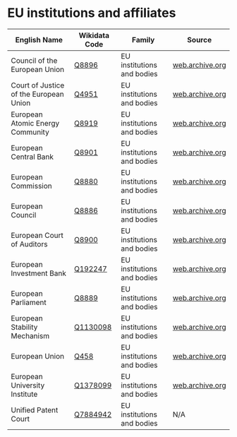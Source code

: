 # EU institutions and affiliates

<!--
  **WARNING!**
  This file is auto-generated. Do not edit it directly as your changes will be overwritten.
  Please edit the source file  instead.
-->

| English Name | Wikidata Code | Family | Source |
|---|---|---|---|
| Council of the European Union | [Q8896](https://www.wikidata.org/wiki/Q8896) | EU institutions and bodies | [web.archive.org](https://web.archive.org/web/20250903163936/https://eur-lex.europa.eu/legal-content/EN/TXT/PDF/?uri=CELEX:11992M/TXT) |
| Court of Justice of the European Union | [Q4951](https://www.wikidata.org/wiki/Q4951) | EU institutions and bodies | [web.archive.org](https://web.archive.org/web/20250903163936/https://eur-lex.europa.eu/legal-content/EN/TXT/PDF/?uri=CELEX:11992M/TXT) |
| European Atomic Energy Community | [Q8919](https://www.wikidata.org/wiki/Q8919) | EU institutions and bodies | [web.archive.org](https://web.archive.org/web/20240828070935/https://eur-lex.europa.eu/EN/legal-content/summary/treaty-on-the-european-atomic-energy-community-euratom.html) |
| European Central Bank | [Q8901](https://www.wikidata.org/wiki/Q8901) | EU institutions and bodies | [web.archive.org](https://web.archive.org/web/20250903163936/https://eur-lex.europa.eu/legal-content/EN/TXT/PDF/?uri=CELEX:11992M/TXT) |
| European Commission | [Q8880](https://www.wikidata.org/wiki/Q8880) | EU institutions and bodies | [web.archive.org](https://web.archive.org/web/20250903163936/https://eur-lex.europa.eu/legal-content/EN/TXT/PDF/?uri=CELEX:11992M/TXT) |
| European Council | [Q8886](https://www.wikidata.org/wiki/Q8886) | EU institutions and bodies | [web.archive.org](https://web.archive.org/web/20250823025229/https://publications.europa.eu/resource/cellar/688a7a98-3110-4ffe-a6b3-8972d8445325.0007.01/DOC_19) |
| European Court of Auditors | [Q8900](https://www.wikidata.org/wiki/Q8900) | EU institutions and bodies | [web.archive.org](https://web.archive.org/web/20250903163936/https://eur-lex.europa.eu/legal-content/EN/TXT/PDF/?uri=CELEX:11992M/TXT) |
| European Investment Bank | [Q192247](https://www.wikidata.org/wiki/Q192247) | EU institutions and bodies | [web.archive.org](https://web.archive.org/web/20250828040215/https://eur-lex.europa.eu/legal-content/FR/TXT/PDF/?uri=CELEX:11957E/TXT) |
| European Parliament | [Q8889](https://www.wikidata.org/wiki/Q8889) | EU institutions and bodies | [web.archive.org](https://web.archive.org/web/20250827094704/https://european-union.europa.eu/institutions-law-budget/institutions-and-bodies/types-institutions-and-bodies_en) |
| European Stability Mechanism | [Q1130098](https://www.wikidata.org/wiki/Q1130098) | EU institutions and bodies | [web.archive.org](https://web.archive.org/web/20250615150335/https://www.esm.europa.eu/system/files/document/2023-10/05-TESM2-HR1.en12.pdf) |
| European Union | [Q458](https://www.wikidata.org/wiki/Q458) | EU institutions and bodies | [web.archive.org](https://web.archive.org/web/20250903163936/https://eur-lex.europa.eu/legal-content/EN/TXT/PDF/?uri=CELEX:11992M/TXT) |
| European University Institute | [Q1378099](https://www.wikidata.org/wiki/Q1378099) | EU institutions and bodies | [web.archive.org](https://web.archive.org/web/20250527174136/https://www.eui.eu/Documents/AboutEUI/Convention/English.pdf) |
| Unified Patent Court | [Q7884942](https://www.wikidata.org/wiki/Q7884942) | EU institutions and bodies | N/A |